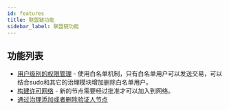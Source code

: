 ```yaml
---
id: features
title: 联盟链功能
sidebar_label: 联盟链功能
---
```


## 功能列表

* [用户级别的权限管理](https://github.com/gautamdhameja/substrate-account-set) - 使用白名单机制，只有白名单用户可以发送交易，可以结合sudo和其它的治理模块增加删除白名单用户。
* [构建许可网络](https://substrate.io/docs/en/tutorials/build-permission-network/launch-network) - 新的节点需要经过批准才可以加入到网络。
* [通过治理添加或者删除验证人节点](https://github.com/gautamdhameja/substrate-validator-set)

